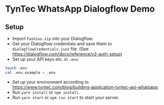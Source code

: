 # TynTec WhatsApp Dialogflow Demo

## Setup

- Import `Fashion.zip` into your Dialogflow.
- Get your Dialogflow credentials and save them to `dialogflowCredentials.json` file. (See https://dialogflow.com/docs/reference/v2-auth-setup)
- Set up your API keys etc. in `.env`:

```bash
touch .env
cat .env.example > .env
```

- Set up your environment according to https://www.tyntec.com/blog/building-application-tyntec-api-whatsapp.
- Run `yarn install` or `npm install`.
- Run `yarn start` or `npm run start` to start your server.
